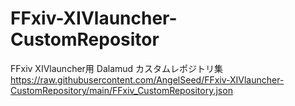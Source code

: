 # FFxiv-XIVlauncher-CustomRepositor
FFxiv XIVlauncher用 Dalamud  カスタムレポジトリ集
https://raw.githubusercontent.com/AngelSeed/FFxiv-XIVlauncher-CustomRepository/main/FFxiv_CustomRepository.json
